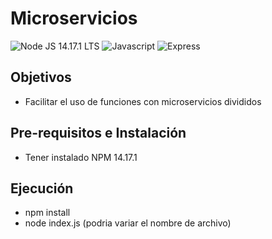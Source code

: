 # Microservicios

![Node JS 14.17.1 LTS](https://img.shields.io/badge/Node-js-lts-lightgrey?style=for-the-badge)
![Javascript](https://img.shields.io/badge/javascript-blue?style=for-the-badge)
![Express](https://img.shields.io/badge/Express-blue?style=for-the-badge)

## Objetivos

- Facilitar el uso de funciones con microservicios divididos

## Pre-requisitos e Instalación

* Tener instalado NPM 14.17.1

## Ejecución

* npm install
* node index.js (podria variar el nombre de archivo)
